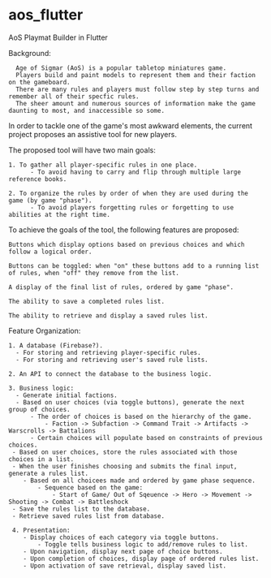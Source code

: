 # aos_flutter

AoS Playmat Builder in Flutter

  Background:
  
      Age of Sigmar (AoS) is a popular tabletop miniatures game.
      Players build and paint models to represent them and their faction on the gameboard. 
      There are many rules and players must follow step by step turns and remember all of their specfic rules.
      The sheer amount and numerous sources of information make the game daunting to most, and inaccessible so some.
  
  In order to tackle one of the game's most awkward elements, the current project proposes an assistive tool for new players.
  
  The proposed tool will have two main goals:
  
    1. To gather all player-specific rules in one place.
          - To avoid having to carry and flip through multiple large reference books.
    
    2. To organize the rules by order of when they are used during the game (by game "phase").
          - To avoid players forgetting rules or forgetting to use abilities at the right time.
          
          
  To achieve the goals of the tool, the following features are proposed:
      
    Buttons which display options based on previous choices and which follow a logical order.
   
    Buttons can be toggled: when "on" these buttons add to a running list of rules, when "off" they remove from the list.
   
    A display of the final list of rules, ordered by game "phase".
   
    The ability to save a completed rules list.
   
    The ability to retrieve and display a saved rules list.
  
  Feature Organization:
  
    1. A database (Firebase?).
      - For storing and retrieving player-specific rules.
      - For storing and retrieving user's saved rule lists.
      
    2. An API to connect the database to the business logic.
   
    3. Business logic:
      - Generate initial factions.
      - Based on user choices (via toggle buttons), generate the next group of choices.
          - The order of choices is based on the hierarchy of the game. 
              - Faction -> Subfaction -> Command Trait -> Artifacts -> Warscrolls -> Battalions
          - Certain choices will populate based on constraints of previous choices.
     - Based on user choices, store the rules associated with those choices in a list.
     - When the user finishes choosing and submits the final input, generate a rules list.
        - Based on all choicees made and ordered by game phase sequence.
            - Sequence based on the game:
                - Start of Game/ Out of Sqeuence -> Hero -> Movement -> Shooting -> Combat -> Battleshock
     - Save the rules list to the database.
     - Retrieve saved rules list from database.
     
     4. Presentation:
        - Display choices of each category via toggle buttons.
            - Toggle tells business logic to add/remove rules to list.
        - Upon navigation, display next page of choice buttons.
        - Upon completion of choices, display page of ordered rules list.
        - Upon activation of save retrieval, display saved list.
